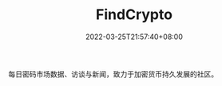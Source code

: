 ﻿---
weight: 
title: "FindCrypto"
description: "每日密码市场数据、访谈与新闻，致力于加密货币持久发展的社区"
date: 2022-03-25T21:57:40+08:00
lastmod: 2022-03-25T16:45:40+08:00
draft: false
authors: ["Metabd"]
featuredImage: "findcrypto.jpg"
link: ""
tags: ["元宇宙资讯","FindCrypto"]
categories: ["navigation"]
navigation: ["元宇宙资讯"]
lightgallery: true
toc: true
pinned: false
recommend: false
recommend1: false
---
每日密码市场数据、访谈与新闻，致力于加密货币持久发展的社区。

